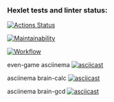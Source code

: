### Hexlet tests and linter status:
[![Actions Status](https://github.com/ShushaAlex/frontend-project-lvl1/workflows/hexlet-check/badge.svg)](https://github.com/ShushaAlex/frontend-project-lvl1/actions)

[![Maintainability](https://api.codeclimate.com/v1/badges/a99a88d28ad37a79dbf6/maintainability)](https://codeclimate.com/github/codeclimate/codeclimate/maintainability)

[![Workflow](https://github.com/ShushaAlex/frontend-project-lvl1/actions/workflows/main.yml/badge.svg)](https://github.com/ShushaAlex/frontend-project-lvl1/actions)

even-game asciinema 
[![asciicast](https://asciinema.org/a/SMCV0dRIxbIewQ8Gw8Pwi00wV.svg)](https://asciinema.org/a/SMCV0dRIxbIewQ8Gw8Pwi00wV)

asciinema brain-calc
[![asciicast](https://asciinema.org/a/AWQnv7De2k9Yhhez41V3zLQyO.svg)](https://asciinema.org/a/AWQnv7De2k9Yhhez41V3zLQyO)

asciinema brain-gcd
[![asciicast](https://asciinema.org/a/tllemozn62jVCd6P4nDhuRjGv.svg)](https://asciinema.org/a/tllemozn62jVCd6P4nDhuRjGv)


